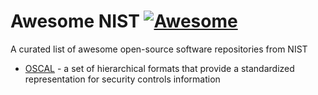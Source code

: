 # Awesome NIST [![Awesome](https://awesome.re/badge.svg)](https://awesome.re)
A curated list of awesome open-source software repositories from NIST

* [OSCAL](https://github.com/usnistgov/OSCAL) - a set of hierarchical formats
  that provide a standardized representation for security controls information
